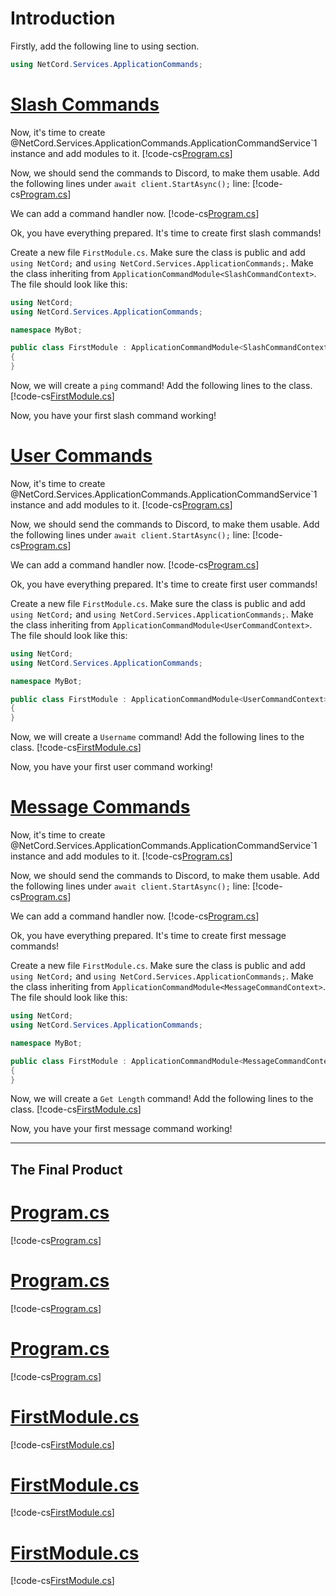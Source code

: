# Introduction

Firstly, add the following line to using section.
```cs
using NetCord.Services.ApplicationCommands;
```

# [Slash Commands](#tab/slash-commands)
Now, it's time to create @NetCord.Services.ApplicationCommands.ApplicationCommandService`1 instance and add modules to it.
[!code-cs[Program.cs](slash-commands/Program.cs#L10-L11)]

Now, we should send the commands to Discord, to make them usable. Add the following lines under `await client.StartAsync();` line:
[!code-cs[Program.cs](slash-commands/Program.cs#L19-L20)]

We can add a command handler now.
[!code-cs[Program.cs](slash-commands/Program.cs#L22-L41)]

Ok, you have everything prepared. It's time to create first slash commands!

Create a new file `FirstModule.cs`. Make sure the class is public and add `using NetCord;` and `using NetCord.Services.ApplicationCommands;`. Make the class inheriting from `ApplicationCommandModule<SlashCommandContext>`. The file should look like this:
```cs
using NetCord;
using NetCord.Services.ApplicationCommands;

namespace MyBot;

public class FirstModule : ApplicationCommandModule<SlashCommandContext>
{
}
```

Now, we will create a `ping` command! Add the following lines to the class.
[!code-cs[FirstModule.cs](slash-commands/FirstModule.cs#L8-L12)]

Now, you have your first slash command working!

# [User Commands](#tab/user-commands)
Now, it's time to create @NetCord.Services.ApplicationCommands.ApplicationCommandService`1 instance and add modules to it.
[!code-cs[Program.cs](user-commands/Program.cs#L10-L11)]

Now, we should send the commands to Discord, to make them usable. Add the following lines under `await client.StartAsync();` line:
[!code-cs[Program.cs](user-commands/Program.cs#L19-L20)]

We can add a command handler now.
[!code-cs[Program.cs](user-commands/Program.cs#L22-L41)]

Ok, you have everything prepared. It's time to create first user commands!

Create a new file `FirstModule.cs`. Make sure the class is public and add `using NetCord;` and `using NetCord.Services.ApplicationCommands;`. Make the class inheriting from `ApplicationCommandModule<UserCommandContext>`. The file should look like this:
```cs
using NetCord;
using NetCord.Services.ApplicationCommands;

namespace MyBot;

public class FirstModule : ApplicationCommandModule<UserCommandContext>
{
}
```

Now, we will create a `Username` command! Add the following lines to the class.
[!code-cs[FirstModule.cs](user-commands/FirstModule.cs#L8-L12)]

Now, you have your first user command working!

# [Message Commands](#tab/message-commands)
Now, it's time to create @NetCord.Services.ApplicationCommands.ApplicationCommandService`1 instance and add modules to it.
[!code-cs[Program.cs](message-commands/Program.cs#L10-L11)]

Now, we should send the commands to Discord, to make them usable. Add the following lines under `await client.StartAsync();` line:
[!code-cs[Program.cs](message-commands/Program.cs#L19-L20)]

We can add a command handler now.
[!code-cs[Program.cs](message-commands/Program.cs#L22-L41)]

Ok, you have everything prepared. It's time to create first message commands!

Create a new file `FirstModule.cs`. Make sure the class is public and add `using NetCord;` and `using NetCord.Services.ApplicationCommands;`. Make the class inheriting from `ApplicationCommandModule<MessageCommandContext>`. The file should look like this:
```cs
using NetCord;
using NetCord.Services.ApplicationCommands;

namespace MyBot;

public class FirstModule : ApplicationCommandModule<MessageCommandContext>
{
}
```

Now, we will create a `Get Length` command! Add the following lines to the class.
[!code-cs[FirstModule.cs](message-commands/FirstModule.cs#L8-L12)]

Now, you have your first message command working!

***

## The Final Product

# [Program.cs](#tab/program/slash-commands)
[!code-cs[Program.cs](slash-commands/Program.cs)]
# [Program.cs](#tab/program/user-commands)
[!code-cs[Program.cs](user-commands/Program.cs)]
# [Program.cs](#tab/program/message-commands)
[!code-cs[Program.cs](message-commands/Program.cs)]

# [FirstModule.cs](#tab/first-module/slash-commands)
[!code-cs[FirstModule.cs](slash-commands/FirstModule.cs)]
# [FirstModule.cs](#tab/first-module/user-commands)
[!code-cs[FirstModule.cs](user-commands/FirstModule.cs)]
# [FirstModule.cs](#tab/first-module/message-commands)
[!code-cs[FirstModule.cs](message-commands/FirstModule.cs)]